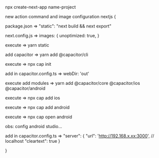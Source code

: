 npx create-next-app name-project

new action command and image configuration nextjs {

  package.json => "static": "next build && next export"

  next.config.js => images: {
    unoptimized: true,
  }

  execute => yarn static

  add capacitor => yarn add @capacitor/cli

  execute => npx cap init

  add in capacitor.config.ts => webDir: 'out'

  execute add modules => yarn add @capacitor/core @capacitor/ios @capacitor/android

  execute =>  npx cap add ios

  execute =>  npx cap add android

  execute => npx cap open android

  obs: config android studio...

  add in capacitor.config.ts => "server": {
    "url": 'http://192.168.x.xx:3000', // localhost
    "cleartext": true
  }

}